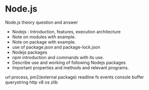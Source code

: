 # Node.js
Node.js theory question and answer
- Nodejs : Introduction, features, execution architecture
- Note on modules with example.
- Note on package with example. 
- use of package.json and package-lock.json 
- Nodejs packages 
- npm introduction and commands with its use.
- Describe use and working of following Nodejs packages 
- Important properties and methods and relevant programs.

url
process, pm2(external package)
readline
fs
events
console
buffer
querystring
http
v8
os
zlib

